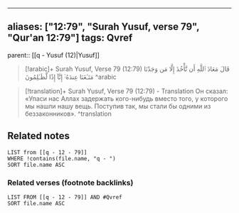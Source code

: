 
---
aliases: ["12:79", "Surah Yusuf, verse 79", "Qur'an 12:79"]
tags: Qvref
---

parent:: [[q - Yusuf (12)|Yusuf]]

> [!arabic]+ Surah Yusuf, Verse 79 (12:79)
> <span class="quran-arabic">قَالَ مَعَاذَ ٱللَّهِ أَن نَّأْخُذَ إِلَّا مَن وَجَدْنَا مَتَـٰعَنَا عِندَهُۥٓ إِنَّآ إِذًا لَّظَـٰلِمُونَ</span>
^arabic

> [!translation]+ Surah Yusuf, Verse 79 (12:79) - Translation
> Он сказал: «Упаси нас Аллах задержать кого-нибудь вместо того, у которого мы нашли нашу вещь. Поступив так, мы стали бы одними из беззаконников».
^translation



## Related notes
```dataview
LIST from [[q - 12 - 79]]
WHERE !contains(file.name, "q - ")
SORT file.name ASC
```

### Related verses (footnote backlinks)
```dataview
LIST FROM [[q - 12 - 79]] AND #Qvref
SORT file.name ASC
```

